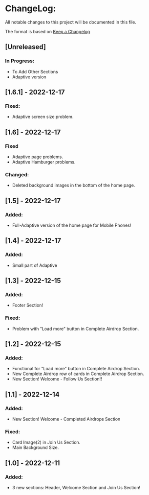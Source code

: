 # ChangeLog:
All notable changes to this project will be documented in this file.

The format is based on [Keep a Changelog](https://keepachangelog.com/en/1.0.0/)

## [Unreleased]
### In Progress:
- To Add Other Sections
- Adaptive version

## [1.6.1] - 2022-12-17
### Fixed:
- Adaptive screen size problem.

## [1.6] - 2022-12-17
### Fixed
- Adaptive page problems.
- Adaptive Hamburger problems.

### Changed:
- Deleted background images in the bottom of the home page.

## [1.5] - 2022-12-17
### Added:
- Full-Adaptive version of the home page for Mobile Phones!

## [1.4] - 2022-12-17
### Added:
- Small part of Adaptive

## [1.3] - 2022-12-15
### Added:
- Footer Section!

### Fixed:
- Problem with "Load more" button in Complete Airdrop Section.

## [1.2] - 2022-12-15
### Added:
- Functional for "Load more" button in Complete Airdrop Section.
- New Complete Airdrop row of cards in Complete Airdrop Section.
- New Section! Welcome - Follow Us Section!!

## [1.1] - 2022-12-14
### Added:
- New Section! Welcome - Completed Airdrops Section

### Fixed:
- Card Image(2) in Join Us Section.
- Main Background Size.

## [1.0] - 2022-12-11
### Added: 
- 3 new sections: Header, Welcome Section and Join Us Section!
